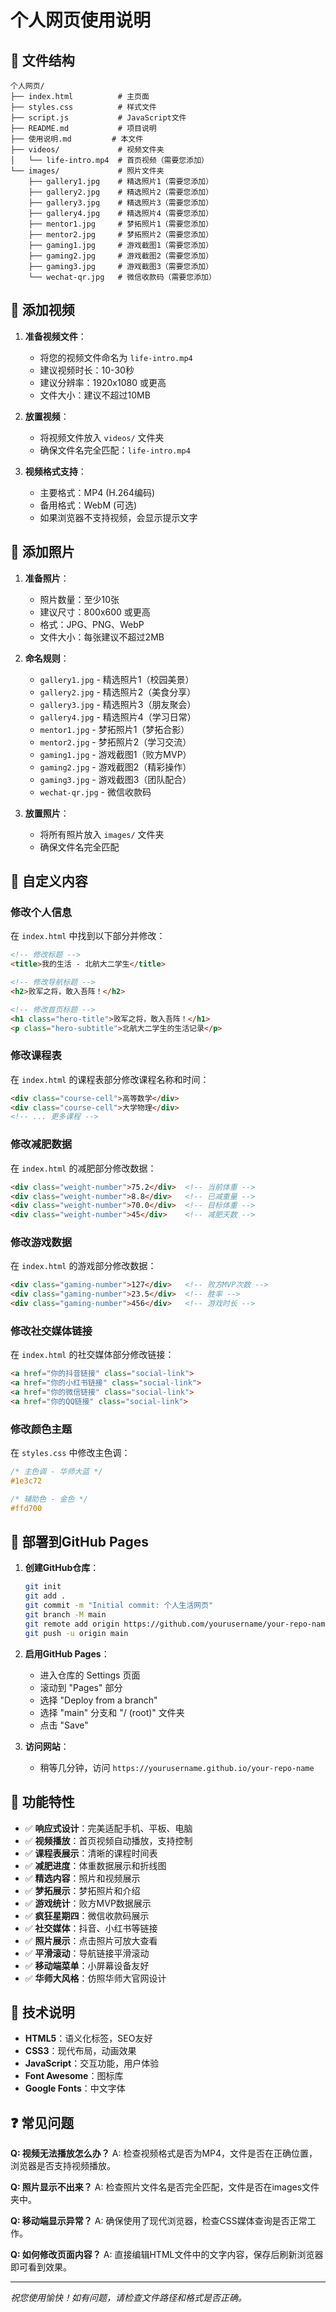 # 个人网页使用说明

## 📁 文件结构
```
个人网页/
├── index.html          # 主页面
├── styles.css          # 样式文件
├── script.js           # JavaScript文件
├── README.md           # 项目说明
├── 使用说明.md         # 本文件
├── videos/             # 视频文件夹
│   └── life-intro.mp4  # 首页视频（需要您添加）
└── images/             # 照片文件夹
    ├── gallery1.jpg    # 精选照片1（需要您添加）
    ├── gallery2.jpg    # 精选照片2（需要您添加）
    ├── gallery3.jpg    # 精选照片3（需要您添加）
    ├── gallery4.jpg    # 精选照片4（需要您添加）
    ├── mentor1.jpg     # 梦拓照片1（需要您添加）
    ├── mentor2.jpg     # 梦拓照片2（需要您添加）
    ├── gaming1.jpg     # 游戏截图1（需要您添加）
    ├── gaming2.jpg     # 游戏截图2（需要您添加）
    ├── gaming3.jpg     # 游戏截图3（需要您添加）
    └── wechat-qr.jpg   # 微信收款码（需要您添加）
```

## 🎥 添加视频

1. **准备视频文件**：
   - 将您的视频文件命名为 `life-intro.mp4`
   - 建议视频时长：10-30秒
   - 建议分辨率：1920x1080 或更高
   - 文件大小：建议不超过10MB

2. **放置视频**：
   - 将视频文件放入 `videos/` 文件夹
   - 确保文件名完全匹配：`life-intro.mp4`

3. **视频格式支持**：
   - 主要格式：MP4 (H.264编码)
   - 备用格式：WebM (可选)
   - 如果浏览器不支持视频，会显示提示文字

## 📸 添加照片

1. **准备照片**：
   - 照片数量：至少10张
   - 建议尺寸：800x600 或更高
   - 格式：JPG、PNG、WebP
   - 文件大小：每张建议不超过2MB

2. **命名规则**：
   - `gallery1.jpg` - 精选照片1（校园美景）
   - `gallery2.jpg` - 精选照片2（美食分享）
   - `gallery3.jpg` - 精选照片3（朋友聚会）
   - `gallery4.jpg` - 精选照片4（学习日常）
   - `mentor1.jpg` - 梦拓照片1（梦拓合影）
   - `mentor2.jpg` - 梦拓照片2（学习交流）
   - `gaming1.jpg` - 游戏截图1（败方MVP）
   - `gaming2.jpg` - 游戏截图2（精彩操作）
   - `gaming3.jpg` - 游戏截图3（团队配合）
   - `wechat-qr.jpg` - 微信收款码

3. **放置照片**：
   - 将所有照片放入 `images/` 文件夹
   - 确保文件名完全匹配

## 🎨 自定义内容

### 修改个人信息
在 `index.html` 中找到以下部分并修改：

```html
<!-- 修改标题 -->
<title>我的生活 - 北航大二学生</title>

<!-- 修改导航标题 -->
<h2>败军之将，敢入吾阵！</h2>

<!-- 修改首页标题 -->
<h1 class="hero-title">败军之将，敢入吾阵！</h1>
<p class="hero-subtitle">北航大二学生的生活记录</p>
```

### 修改课程表
在 `index.html` 的课程表部分修改课程名称和时间：

```html
<div class="course-cell">高等数学</div>
<div class="course-cell">大学物理</div>
<!-- ... 更多课程 -->
```

### 修改减肥数据
在 `index.html` 的减肥部分修改数据：

```html
<div class="weight-number">75.2</div>  <!-- 当前体重 -->
<div class="weight-number">8.8</div>   <!-- 已减重量 -->
<div class="weight-number">70.0</div>  <!-- 目标体重 -->
<div class="weight-number">45</div>    <!-- 减肥天数 -->
```

### 修改游戏数据
在 `index.html` 的游戏部分修改数据：

```html
<div class="gaming-number">127</div>   <!-- 败方MVP次数 -->
<div class="gaming-number">23.5</div>  <!-- 胜率 -->
<div class="gaming-number">456</div>   <!-- 游戏时长 -->
```

### 修改社交媒体链接
在 `index.html` 的社交媒体部分修改链接：

```html
<a href="你的抖音链接" class="social-link">
<a href="你的小红书链接" class="social-link">
<a href="你的微信链接" class="social-link">
<a href="你的QQ链接" class="social-link">
```

### 修改颜色主题
在 `styles.css` 中修改主色调：

```css
/* 主色调 - 华师大蓝 */
#1e3c72

/* 辅助色 - 金色 */
#ffd700
```

## 🚀 部署到GitHub Pages

1. **创建GitHub仓库**：
   ```bash
   git init
   git add .
   git commit -m "Initial commit: 个人生活网页"
   git branch -M main
   git remote add origin https://github.com/yourusername/your-repo-name.git
   git push -u origin main
   ```

2. **启用GitHub Pages**：
   - 进入仓库的 Settings 页面
   - 滚动到 "Pages" 部分
   - 选择 "Deploy from a branch"
   - 选择 "main" 分支和 "/ (root)" 文件夹
   - 点击 "Save"

3. **访问网站**：
   - 稍等几分钟，访问 `https://yourusername.github.io/your-repo-name`

## 📱 功能特性

- ✅ **响应式设计**：完美适配手机、平板、电脑
- ✅ **视频播放**：首页视频自动播放，支持控制
- ✅ **课程表展示**：清晰的课程时间表
- ✅ **减肥进度**：体重数据展示和折线图
- ✅ **精选内容**：照片和视频展示
- ✅ **梦拓展示**：梦拓照片和介绍
- ✅ **游戏统计**：败方MVP数据展示
- ✅ **疯狂星期四**：微信收款码展示
- ✅ **社交媒体**：抖音、小红书等链接
- ✅ **照片展示**：点击照片可放大查看
- ✅ **平滑滚动**：导航链接平滑滚动
- ✅ **移动端菜单**：小屏幕设备友好
- ✅ **华师大风格**：仿照华师大官网设计

## 🔧 技术说明

- **HTML5**：语义化标签，SEO友好
- **CSS3**：现代布局，动画效果
- **JavaScript**：交互功能，用户体验
- **Font Awesome**：图标库
- **Google Fonts**：中文字体

## ❓ 常见问题

**Q: 视频无法播放怎么办？**
A: 检查视频格式是否为MP4，文件是否在正确位置，浏览器是否支持视频播放。

**Q: 照片显示不出来？**
A: 检查照片文件名是否完全匹配，文件是否在images文件夹中。

**Q: 移动端显示异常？**
A: 确保使用了现代浏览器，检查CSS媒体查询是否正常工作。

**Q: 如何修改页面内容？**
A: 直接编辑HTML文件中的文字内容，保存后刷新浏览器即可看到效果。

---

*祝您使用愉快！如有问题，请检查文件路径和格式是否正确。*

